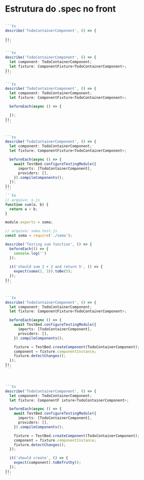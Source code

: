 # Estrutura do .spec no front

````md magic-move

```ts 
describe('TodoContainerComponent', () => {
 
});
```

```ts 
describe('TodoContainerComponent', () => {
  let component: TodoContainerComponent;
  let fixture: ComponentFixture<TodoContainerComponent>;
});
```

```ts
describe('TodoContainerComponent', () => {
  let component: TodoContainerComponent;
  let fixture: ComponentFixture<TodoContainerComponent>;

  beforeEach(async () => {

  });
});
```


```ts
describe('TodoContainerComponent', () => {
  let component: TodoContainerComponent;
  let fixture: ComponentFixture<TodoContainerComponent>;

  beforeEach(async () => {
    await TestBed.configureTestingModule({
      imports: [TodoContainerComponent],
      providers: [],
    }).compileComponents();
  });
});
```
```ts
// arquivo: s.js
function sum(a, b) {
  return a + b;
}

module.exports = soma;

// arquivo: soma.test.js
const soma = require('./soma');

describe('Testing sum function', () => {
  beforeEach(() => {
    console.log('')
  });
  
  it('should sum 2 + 3 and return 5', () => {
    expect(soma(2, 3)).toBe(5);
  });
});
```


```ts
describe('TodoContainerComponent', () => {
  let component: TodoContainerComponent;
  let fixture: ComponentFixture<TodoContainerComponent>;

  beforeEach(async () => {
    await TestBed.configureTestingModule({
      imports: [TodoContainerComponent],
      providers: [],
    }).compileComponents();

    fixture = TestBed.createComponent(TodoContainerComponent);
    component = fixture.componentInstance;
    fixture.detectChanges();
  });
});
```



```ts
describe('TodoContainerComponent', () => {
  let component: TodoContainerComponent;
  let fixture: ComponentF ixture<TodoContainerComponent>;

  beforeEach(async () => {
    await TestBed.configureTestingModule({
      imports: [TodoContainerComponent],
      providers: [],
    }).compileComponents();

    fixture = TestBed.createComponent(TodoContainerComponent);
    component = fixture.componentInstance;
    fixture.detectChanges();
  });

  it('should create', () => {
    expect(component).toBeTruthy();
  });
});
```



````

<!--
Component fixture

- Is the instance of the tested componente inside TestBet

- Have access to DOM, cmp properties, methods and variables


- TestBed
Configures and initializes environment for unit testing and provides methods for creating components and services in unit tests.

- Testing libraries
Jest, Jasmine, Vitest, Playwrigth, Cypress
-->
